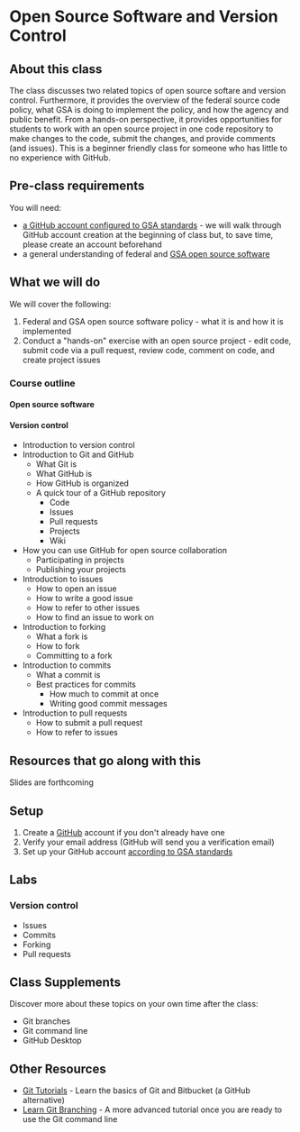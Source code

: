 # Open Source Software and Version Control

## About this class

The class discusses two related topics of open source softare and version control.  Furthermore, it provides the overview of the federal source code policy, what GSA is doing to implement the policy, and how the agency and public benefit.  From a hands-on perspective, it provides opportunities for students to work with an open source project in one code repository to make changes to the code, submit the changes, and provide comments (and issues). This is a beginner friendly class for someone who has little to no experience with GitHub.

## Pre-class requirements

You will need:

* [a GitHub account configured to GSA standards](#setup) - we will walk through GitHub account creation at the beginning of class but, to save time, please create an account beforehand
* a general understanding of federal and [GSA open source software](https://github.com/GSA/open-source-policy)

## What we will do

We will cover the following:

1. Federal and GSA open source software policy - what it is and how it is implemented
2. Conduct a "hands-on" exercise with an open source project - edit code, submit code via a pull request, review code, comment on code, and create project issues

### Course outline

#### Open source software

#### Version control

* Introduction to version control
* Introduction to Git and GitHub
  * What Git is
  * What GitHub is
  * How GitHub is organized
  * A quick tour of a GitHub repository
    * Code
    * Issues
    * Pull requests
    * Projects
    * Wiki
* How you can use GitHub for open source collaboration
  * Participating in projects
  * Publishing your projects
* Introduction to issues
  * How to open an issue
  * How to write a good issue
  * How to refer to other issues
  * How to find an issue to work on
* Introduction to forking
  * What a fork is
  * How to fork
  * Committing to a fork
* Introduction to commits
  * What a commit is
  * Best practices for commits
    * How much to commit at once
    * Writing good commit messages
* Introduction to pull requests
  * How to submit a pull request
  * How to refer to issues

## Resources that go along with this

Slides are forthcoming

## Setup

1. Create a [GitHub](https://github.com/) account if you don't already have one
2. Verify your email address (GitHub will send you a verification email)
3. Set up your GitHub account [according to GSA standards](https://github.com/GSA/GitHub-Administration)

## Labs

### Version control

* Issues
* Commits
* Forking
* Pull requests

## Class Supplements

Discover more about these topics on your own time after the class:

* Git branches
* Git command line
* GitHub Desktop

## Other Resources

* [Git Tutorials](https://www.atlassian.com/git/tutorials) - Learn the basics of Git and Bitbucket (a GitHub alternative)
* [Learn Git Branching](https://learngitbranching.js.org/) - A more advanced tutorial once you are ready to use the Git command line 
